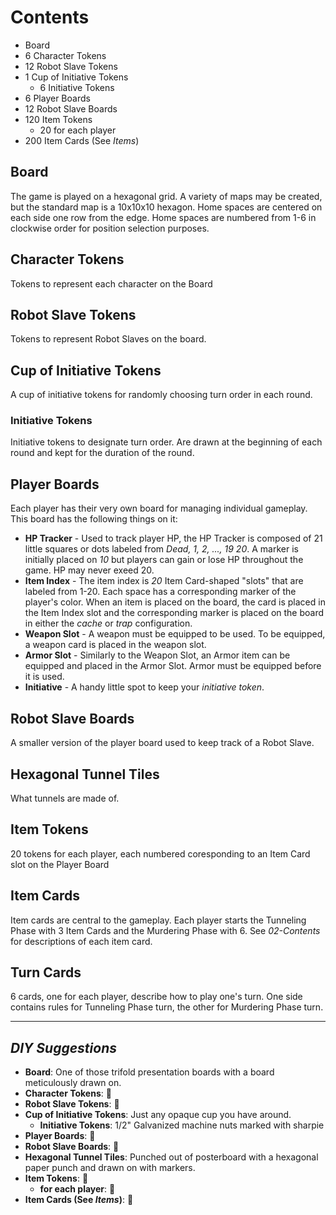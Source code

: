 # Contents

- Board
- 6 Character Tokens
- 12 Robot Slave Tokens
- 1 Cup of Initiative Tokens
  - 6 Initiative Tokens
- 6 Player Boards
- 12 Robot Slave Boards
- 120 Item Tokens
  - 20 for each player
- 200 Item Cards (See _Items_)

## Board

The game is played on a hexagonal grid. A variety of maps may be created, but the standard map is a 10x10x10 hexagon. Home spaces are centered on each side one row from the edge. Home spaces are numbered from 1-6 in clockwise order for position selection purposes.

## Character Tokens

Tokens to represent each character on the Board

## Robot Slave Tokens

Tokens to represent Robot Slaves on the board.

## Cup of Initiative Tokens

A cup of initiative tokens for randomly choosing turn order in each round.

### Initiative Tokens

Initiative tokens to designate turn order. Are drawn at the beginning of each round and kept for the duration of the round.

## Player Boards

Each player has their very own board for managing individual gameplay. This board has the following things on it:

- **HP Tracker** - Used to track player HP, the HP Tracker is composed of 21 little squares or dots labeled from _Dead, 1, 2, ..., 19 20_. A marker is initially placed on _10_ but players can gain or lose HP throughout the game. HP may never exeed 20.
- **Item Index** - The item index is _20_ Item Card-shaped "slots" that are labeled from 1-20. Each space has a corresponding marker of the player's color. When an item is placed on the board, the card is placed in the Item Index slot and the corresponding marker is placed on the board in either the _cache_ or _trap_ configuration.
- **Weapon Slot** - A weapon must be equipped to be used. To be equipped, a weapon card is placed in the weapon slot.
- **Armor Slot** - Similarly to the Weapon Slot, an Armor item can be equipped and placed in the Armor Slot. Armor must be equipped before it is used.
- **Initiative** - A handy little spot to keep your _initiative token_.

## Robot Slave Boards

A smaller version of the player board used to keep track of a Robot Slave.

## Hexagonal Tunnel Tiles

What tunnels are made of.

## Item Tokens

20 tokens for each player, each numbered coresponding to an Item Card slot on the Player Board

## Item Cards

Item cards are central to the gameplay. Each player starts the Tunneling Phase with 3 Item Cards and the Murdering Phase with 6. See _02-Contents_ for descriptions of each item card.

## Turn Cards

6 cards, one for each player, describe how to play one's turn. One side contains rules for Tunneling Phase turn, the other for Murdering Phase turn.

---

## _DIY Suggestions_

- **Board**: One of those trifold presentation boards with a board meticulously drawn on.
- **Character Tokens**: 🤷‍
- **Robot Slave Tokens**: 🤷‍
- **Cup of Initiative Tokens**: Just any opaque cup you have around.
  - **Initiative Tokens**: 1/2" Galvanized machine nuts marked with sharpie
- **Player Boards**: 🤷‍
- **Robot Slave Boards**: 🤷‍
- **Hexagonal Tunnel Tiles**: Punched out of posterboard with a hexagonal paper punch and drawn on with markers.
- **Item Tokens**: 🤷‍
  - **for each player**: 🤷‍
- **Item Cards (See _Items_)**: 🤷‍

